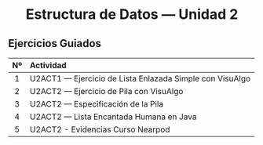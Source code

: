 <h1 align="center">Estructura de Datos — Unidad 2 </h1>

## Ejercicios Guiados

| Nº | Actividad |
|:--:|:-----------|
| 1 | U2ACT1 — Ejercicio de Lista Enlazada Simple con VisuAlgo | |
| 2 | U2ACT2 — Ejercicio de Pila con VisuAlgo | |
| 3 | U2ACT2 — Especificación de la Pila | |
| 4 | U2ACT2 — Lista Encantada Humana en Java |<img src= ![listaHumana](https://github.com/user-attachments/assets/8e0a910b-4faa-4c9a-82b9-0368132de8e8)>|
| 5 | U2ACT2 - Evidencias Curso Nearpod | |


